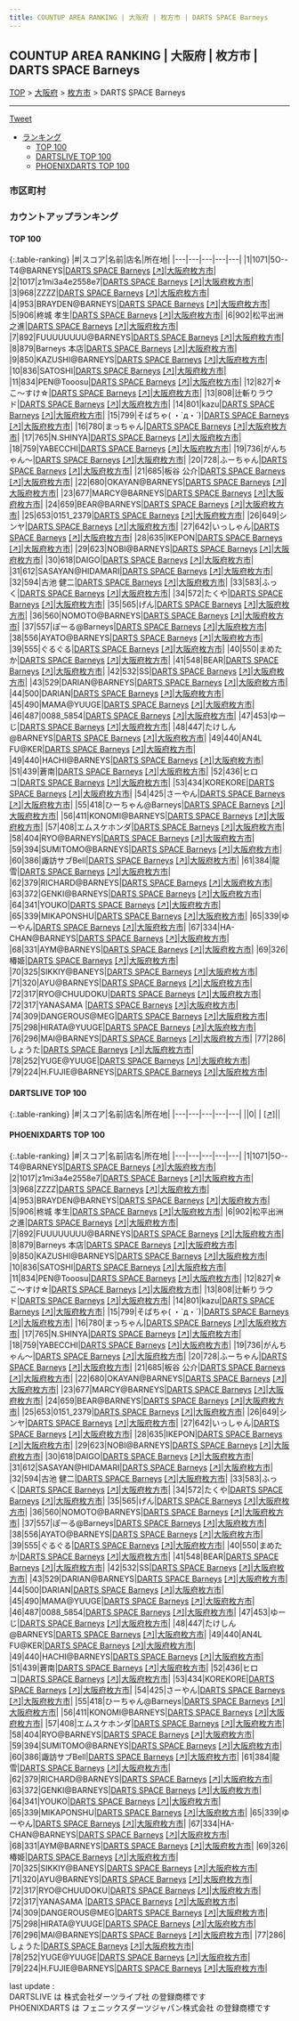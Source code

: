 ```yaml
---
title: COUNTUP AREA RANKING | 大阪府 | 枚方市 | DARTS SPACE Barneys
---
```

## COUNTUP AREA RANKING | 大阪府 | 枚方市 | DARTS SPACE Barneys

[TOP](/darts/rank/) > [大阪府](/darts/rank/大阪府/) > [枚方市](/darts/rank/大阪府/枚方市/) > DARTS SPACE Barneys

___

<a href="https://twitter.com/share?ref_src=twsrc%5Etfw" data-text="COUNTUP AREA RANKING | 大阪府枚方市DARTS SPACE Barneys" class="twitter-share-button" data-hashtags="DARTSLIVE,PHOENIXDARTS,darts,ダーツ" data-show-count="false">Tweet</a>

* [ランキング](#カウントアップランキング)
    * [TOP 100](#top-100)
    * [DARTSLIVE TOP 100](#dartslive-top-100)
    * [PHOENIXDARTS TOP 100](#phoenixdarts-top-100)

### 市区町村

<ul>

</ul>

### カウントアップランキング

#### TOP 100



{:.table-ranking}
|#|スコア|名前|店名|所在地|
|---|---|---|---|---|
|1|1071|<span class="rank-name-pd">5O--T4@BARNEYS</span>|<a href="/darts/rank/shops/75445.html">DARTS SPACE Barneys</a> <a href="https://vs.phoenixdarts.com/jp/shop/shopDetailInfo/s_75445?s_seq=75445">[↗]</a>|<a href="/darts/rank/大阪府/枚方市">大阪府枚方市</a>|
|2|1017|<span class="rank-name-pd">z1mi3a4e2558e7</span>|<a href="/darts/rank/shops/75445.html">DARTS SPACE Barneys</a> <a href="https://vs.phoenixdarts.com/jp/shop/shopDetailInfo/s_75445?s_seq=75445">[↗]</a>|<a href="/darts/rank/大阪府/枚方市">大阪府枚方市</a>|
|3|968|<span class="rank-name-pd">ZZZZ</span>|<a href="/darts/rank/shops/75445.html">DARTS SPACE Barneys</a> <a href="https://vs.phoenixdarts.com/jp/shop/shopDetailInfo/s_75445?s_seq=75445">[↗]</a>|<a href="/darts/rank/大阪府/枚方市">大阪府枚方市</a>|
|4|953|<span class="rank-name-pd">BRAYDEN@BARNEYS</span>|<a href="/darts/rank/shops/75445.html">DARTS SPACE Barneys</a> <a href="https://vs.phoenixdarts.com/jp/shop/shopDetailInfo/s_75445?s_seq=75445">[↗]</a>|<a href="/darts/rank/大阪府/枚方市">大阪府枚方市</a>|
|5|906|<span class="rank-name-pd">柊城 孝生</span>|<a href="/darts/rank/shops/75445.html">DARTS SPACE Barneys</a> <a href="https://vs.phoenixdarts.com/jp/shop/shopDetailInfo/s_75445?s_seq=75445">[↗]</a>|<a href="/darts/rank/大阪府/枚方市">大阪府枚方市</a>|
|6|902|<span class="rank-name-pd">松平出洲之進</span>|<a href="/darts/rank/shops/75445.html">DARTS SPACE Barneys</a> <a href="https://vs.phoenixdarts.com/jp/shop/shopDetailInfo/s_75445?s_seq=75445">[↗]</a>|<a href="/darts/rank/大阪府/枚方市">大阪府枚方市</a>|
|7|892|<span class="rank-name-pd">FUUUUUUUU@BARNEYS</span>|<a href="/darts/rank/shops/75445.html">DARTS SPACE Barneys</a> <a href="https://vs.phoenixdarts.com/jp/shop/shopDetailInfo/s_75445?s_seq=75445">[↗]</a>|<a href="/darts/rank/大阪府/枚方市">大阪府枚方市</a>|
|8|879|<span class="rank-name-pd">Barneys 本店</span>|<a href="/darts/rank/shops/75445.html">DARTS SPACE Barneys</a> <a href="https://vs.phoenixdarts.com/jp/shop/shopDetailInfo/s_75445?s_seq=75445">[↗]</a>|<a href="/darts/rank/大阪府/枚方市">大阪府枚方市</a>|
|9|850|<span class="rank-name-pd">KAZUSHI@BARNEYS</span>|<a href="/darts/rank/shops/75445.html">DARTS SPACE Barneys</a> <a href="https://vs.phoenixdarts.com/jp/shop/shopDetailInfo/s_75445?s_seq=75445">[↗]</a>|<a href="/darts/rank/大阪府/枚方市">大阪府枚方市</a>|
|10|836|<span class="rank-name-pd">SATOSHI</span>|<a href="/darts/rank/shops/75445.html">DARTS SPACE Barneys</a> <a href="https://vs.phoenixdarts.com/jp/shop/shopDetailInfo/s_75445?s_seq=75445">[↗]</a>|<a href="/darts/rank/大阪府/枚方市">大阪府枚方市</a>|
|11|834|<span class="rank-name-pd">PEN@Tooosu</span>|<a href="/darts/rank/shops/75445.html">DARTS SPACE Barneys</a> <a href="https://vs.phoenixdarts.com/jp/shop/shopDetailInfo/s_75445?s_seq=75445">[↗]</a>|<a href="/darts/rank/大阪府/枚方市">大阪府枚方市</a>|
|12|827|<span class="rank-name-pd">☆こ〜すけ☆</span>|<a href="/darts/rank/shops/75445.html">DARTS SPACE Barneys</a> <a href="https://vs.phoenixdarts.com/jp/shop/shopDetailInfo/s_75445?s_seq=75445">[↗]</a>|<a href="/darts/rank/大阪府/枚方市">大阪府枚方市</a>|
|13|808|<span class="rank-name-pd">辻斬りラウド</span>|<a href="/darts/rank/shops/75445.html">DARTS SPACE Barneys</a> <a href="https://vs.phoenixdarts.com/jp/shop/shopDetailInfo/s_75445?s_seq=75445">[↗]</a>|<a href="/darts/rank/大阪府/枚方市">大阪府枚方市</a>|
|14|801|<span class="rank-name-pd">kazu</span>|<a href="/darts/rank/shops/75445.html">DARTS SPACE Barneys</a> <a href="https://vs.phoenixdarts.com/jp/shop/shopDetailInfo/s_75445?s_seq=75445">[↗]</a>|<a href="/darts/rank/大阪府/枚方市">大阪府枚方市</a>|
|15|799|<span class="rank-name-pd">そばちゃ( ・`д・´)</span>|<a href="/darts/rank/shops/75445.html">DARTS SPACE Barneys</a> <a href="https://vs.phoenixdarts.com/jp/shop/shopDetailInfo/s_75445?s_seq=75445">[↗]</a>|<a href="/darts/rank/大阪府/枚方市">大阪府枚方市</a>|
|16|780|<span class="rank-name-pd">まっちゃん</span>|<a href="/darts/rank/shops/75445.html">DARTS SPACE Barneys</a> <a href="https://vs.phoenixdarts.com/jp/shop/shopDetailInfo/s_75445?s_seq=75445">[↗]</a>|<a href="/darts/rank/大阪府/枚方市">大阪府枚方市</a>|
|17|765|<span class="rank-name-pd">N.SHINYA</span>|<a href="/darts/rank/shops/75445.html">DARTS SPACE Barneys</a> <a href="https://vs.phoenixdarts.com/jp/shop/shopDetailInfo/s_75445?s_seq=75445">[↗]</a>|<a href="/darts/rank/大阪府/枚方市">大阪府枚方市</a>|
|18|759|<span class="rank-name-pd">YABECCHI</span>|<a href="/darts/rank/shops/75445.html">DARTS SPACE Barneys</a> <a href="https://vs.phoenixdarts.com/jp/shop/shopDetailInfo/s_75445?s_seq=75445">[↗]</a>|<a href="/darts/rank/大阪府/枚方市">大阪府枚方市</a>|
|19|736|<span class="rank-name-pd">がんちゃん〜</span>|<a href="/darts/rank/shops/75445.html">DARTS SPACE Barneys</a> <a href="https://vs.phoenixdarts.com/jp/shop/shopDetailInfo/s_75445?s_seq=75445">[↗]</a>|<a href="/darts/rank/大阪府/枚方市">大阪府枚方市</a>|
|20|728|<span class="rank-name-pd">ふーちゃん</span>|<a href="/darts/rank/shops/75445.html">DARTS SPACE Barneys</a> <a href="https://vs.phoenixdarts.com/jp/shop/shopDetailInfo/s_75445?s_seq=75445">[↗]</a>|<a href="/darts/rank/大阪府/枚方市">大阪府枚方市</a>|
|21|685|<span class="rank-name-pd"><span class="pro-icon-pd"></span>板谷 公介</span>|<a href="/darts/rank/shops/75445.html">DARTS SPACE Barneys</a> <a href="https://vs.phoenixdarts.com/jp/shop/shopDetailInfo/s_75445?s_seq=75445">[↗]</a>|<a href="/darts/rank/大阪府/枚方市">大阪府枚方市</a>|
|22|680|<span class="rank-name-pd">OKAYAN@BARNEYS</span>|<a href="/darts/rank/shops/75445.html">DARTS SPACE Barneys</a> <a href="https://vs.phoenixdarts.com/jp/shop/shopDetailInfo/s_75445?s_seq=75445">[↗]</a>|<a href="/darts/rank/大阪府/枚方市">大阪府枚方市</a>|
|23|677|<span class="rank-name-pd">MARCY@BARNEYS</span>|<a href="/darts/rank/shops/75445.html">DARTS SPACE Barneys</a> <a href="https://vs.phoenixdarts.com/jp/shop/shopDetailInfo/s_75445?s_seq=75445">[↗]</a>|<a href="/darts/rank/大阪府/枚方市">大阪府枚方市</a>|
|24|659|<span class="rank-name-pd">BEAR@BARNEYS</span>|<a href="/darts/rank/shops/75445.html">DARTS SPACE Barneys</a> <a href="https://vs.phoenixdarts.com/jp/shop/shopDetailInfo/s_75445?s_seq=75445">[↗]</a>|<a href="/darts/rank/大阪府/枚方市">大阪府枚方市</a>|
|25|653|<span class="rank-name-pd">0151_2379</span>|<a href="/darts/rank/shops/75445.html">DARTS SPACE Barneys</a> <a href="https://vs.phoenixdarts.com/jp/shop/shopDetailInfo/s_75445?s_seq=75445">[↗]</a>|<a href="/darts/rank/大阪府/枚方市">大阪府枚方市</a>|
|26|649|<span class="rank-name-pd">シンヤ</span>|<a href="/darts/rank/shops/75445.html">DARTS SPACE Barneys</a> <a href="https://vs.phoenixdarts.com/jp/shop/shopDetailInfo/s_75445?s_seq=75445">[↗]</a>|<a href="/darts/rank/大阪府/枚方市">大阪府枚方市</a>|
|27|642|<span class="rank-name-pd">いっしゃん</span>|<a href="/darts/rank/shops/75445.html">DARTS SPACE Barneys</a> <a href="https://vs.phoenixdarts.com/jp/shop/shopDetailInfo/s_75445?s_seq=75445">[↗]</a>|<a href="/darts/rank/大阪府/枚方市">大阪府枚方市</a>|
|28|635|<span class="rank-name-pd">IKEPON</span>|<a href="/darts/rank/shops/75445.html">DARTS SPACE Barneys</a> <a href="https://vs.phoenixdarts.com/jp/shop/shopDetailInfo/s_75445?s_seq=75445">[↗]</a>|<a href="/darts/rank/大阪府/枚方市">大阪府枚方市</a>|
|29|623|<span class="rank-name-pd">NOBI@BARNEYS</span>|<a href="/darts/rank/shops/75445.html">DARTS SPACE Barneys</a> <a href="https://vs.phoenixdarts.com/jp/shop/shopDetailInfo/s_75445?s_seq=75445">[↗]</a>|<a href="/darts/rank/大阪府/枚方市">大阪府枚方市</a>|
|30|618|<span class="rank-name-pd">DAIGO</span>|<a href="/darts/rank/shops/75445.html">DARTS SPACE Barneys</a> <a href="https://vs.phoenixdarts.com/jp/shop/shopDetailInfo/s_75445?s_seq=75445">[↗]</a>|<a href="/darts/rank/大阪府/枚方市">大阪府枚方市</a>|
|31|612|<span class="rank-name-pd">SASAYAN@HIDAMARI</span>|<a href="/darts/rank/shops/75445.html">DARTS SPACE Barneys</a> <a href="https://vs.phoenixdarts.com/jp/shop/shopDetailInfo/s_75445?s_seq=75445">[↗]</a>|<a href="/darts/rank/大阪府/枚方市">大阪府枚方市</a>|
|32|594|<span class="rank-name-pd">古池 健二</span>|<a href="/darts/rank/shops/75445.html">DARTS SPACE Barneys</a> <a href="https://vs.phoenixdarts.com/jp/shop/shopDetailInfo/s_75445?s_seq=75445">[↗]</a>|<a href="/darts/rank/大阪府/枚方市">大阪府枚方市</a>|
|33|583|<span class="rank-name-pd">ふっく</span>|<a href="/darts/rank/shops/75445.html">DARTS SPACE Barneys</a> <a href="https://vs.phoenixdarts.com/jp/shop/shopDetailInfo/s_75445?s_seq=75445">[↗]</a>|<a href="/darts/rank/大阪府/枚方市">大阪府枚方市</a>|
|34|572|<span class="rank-name-pd">たくや</span>|<a href="/darts/rank/shops/75445.html">DARTS SPACE Barneys</a> <a href="https://vs.phoenixdarts.com/jp/shop/shopDetailInfo/s_75445?s_seq=75445">[↗]</a>|<a href="/darts/rank/大阪府/枚方市">大阪府枚方市</a>|
|35|565|<span class="rank-name-pd">げん</span>|<a href="/darts/rank/shops/75445.html">DARTS SPACE Barneys</a> <a href="https://vs.phoenixdarts.com/jp/shop/shopDetailInfo/s_75445?s_seq=75445">[↗]</a>|<a href="/darts/rank/大阪府/枚方市">大阪府枚方市</a>|
|36|560|<span class="rank-name-pd">NOMOTO@BARNEYS</span>|<a href="/darts/rank/shops/75445.html">DARTS SPACE Barneys</a> <a href="https://vs.phoenixdarts.com/jp/shop/shopDetailInfo/s_75445?s_seq=75445">[↗]</a>|<a href="/darts/rank/大阪府/枚方市">大阪府枚方市</a>|
|37|557|<span class="rank-name-pd">ぽーる@Barneys</span>|<a href="/darts/rank/shops/75445.html">DARTS SPACE Barneys</a> <a href="https://vs.phoenixdarts.com/jp/shop/shopDetailInfo/s_75445?s_seq=75445">[↗]</a>|<a href="/darts/rank/大阪府/枚方市">大阪府枚方市</a>|
|38|556|<span class="rank-name-pd">AYATO@BARNEYS</span>|<a href="/darts/rank/shops/75445.html">DARTS SPACE Barneys</a> <a href="https://vs.phoenixdarts.com/jp/shop/shopDetailInfo/s_75445?s_seq=75445">[↗]</a>|<a href="/darts/rank/大阪府/枚方市">大阪府枚方市</a>|
|39|555|<span class="rank-name-pd">ぐるぐる</span>|<a href="/darts/rank/shops/75445.html">DARTS SPACE Barneys</a> <a href="https://vs.phoenixdarts.com/jp/shop/shopDetailInfo/s_75445?s_seq=75445">[↗]</a>|<a href="/darts/rank/大阪府/枚方市">大阪府枚方市</a>|
|40|550|<span class="rank-name-pd">まめたか</span>|<a href="/darts/rank/shops/75445.html">DARTS SPACE Barneys</a> <a href="https://vs.phoenixdarts.com/jp/shop/shopDetailInfo/s_75445?s_seq=75445">[↗]</a>|<a href="/darts/rank/大阪府/枚方市">大阪府枚方市</a>|
|41|548|<span class="rank-name-pd">BEAR</span>|<a href="/darts/rank/shops/75445.html">DARTS SPACE Barneys</a> <a href="https://vs.phoenixdarts.com/jp/shop/shopDetailInfo/s_75445?s_seq=75445">[↗]</a>|<a href="/darts/rank/大阪府/枚方市">大阪府枚方市</a>|
|42|532|<span class="rank-name-pd">SS</span>|<a href="/darts/rank/shops/75445.html">DARTS SPACE Barneys</a> <a href="https://vs.phoenixdarts.com/jp/shop/shopDetailInfo/s_75445?s_seq=75445">[↗]</a>|<a href="/darts/rank/大阪府/枚方市">大阪府枚方市</a>|
|43|529|<span class="rank-name-pd">DARIAN@BARNEYS</span>|<a href="/darts/rank/shops/75445.html">DARTS SPACE Barneys</a> <a href="https://vs.phoenixdarts.com/jp/shop/shopDetailInfo/s_75445?s_seq=75445">[↗]</a>|<a href="/darts/rank/大阪府/枚方市">大阪府枚方市</a>|
|44|500|<span class="rank-name-pd">DARIAN</span>|<a href="/darts/rank/shops/75445.html">DARTS SPACE Barneys</a> <a href="https://vs.phoenixdarts.com/jp/shop/shopDetailInfo/s_75445?s_seq=75445">[↗]</a>|<a href="/darts/rank/大阪府/枚方市">大阪府枚方市</a>|
|45|490|<span class="rank-name-pd">MAMA@YUUGE</span>|<a href="/darts/rank/shops/75445.html">DARTS SPACE Barneys</a> <a href="https://vs.phoenixdarts.com/jp/shop/shopDetailInfo/s_75445?s_seq=75445">[↗]</a>|<a href="/darts/rank/大阪府/枚方市">大阪府枚方市</a>|
|46|487|<span class="rank-name-pd">0088_5854</span>|<a href="/darts/rank/shops/75445.html">DARTS SPACE Barneys</a> <a href="https://vs.phoenixdarts.com/jp/shop/shopDetailInfo/s_75445?s_seq=75445">[↗]</a>|<a href="/darts/rank/大阪府/枚方市">大阪府枚方市</a>|
|47|453|<span class="rank-name-pd">ゆーじ</span>|<a href="/darts/rank/shops/75445.html">DARTS SPACE Barneys</a> <a href="https://vs.phoenixdarts.com/jp/shop/shopDetailInfo/s_75445?s_seq=75445">[↗]</a>|<a href="/darts/rank/大阪府/枚方市">大阪府枚方市</a>|
|48|447|<span class="rank-name-pd">たけしん@BARNEYS</span>|<a href="/darts/rank/shops/75445.html">DARTS SPACE Barneys</a> <a href="https://vs.phoenixdarts.com/jp/shop/shopDetailInfo/s_75445?s_seq=75445">[↗]</a>|<a href="/darts/rank/大阪府/枚方市">大阪府枚方市</a>|
|49|440|<span class="rank-name-pd">AN4L FU@KER</span>|<a href="/darts/rank/shops/75445.html">DARTS SPACE Barneys</a> <a href="https://vs.phoenixdarts.com/jp/shop/shopDetailInfo/s_75445?s_seq=75445">[↗]</a>|<a href="/darts/rank/大阪府/枚方市">大阪府枚方市</a>|
|49|440|<span class="rank-name-pd">HACHI@BARNEYS</span>|<a href="/darts/rank/shops/75445.html">DARTS SPACE Barneys</a> <a href="https://vs.phoenixdarts.com/jp/shop/shopDetailInfo/s_75445?s_seq=75445">[↗]</a>|<a href="/darts/rank/大阪府/枚方市">大阪府枚方市</a>|
|51|439|<span class="rank-name-pd">蒼南</span>|<a href="/darts/rank/shops/75445.html">DARTS SPACE Barneys</a> <a href="https://vs.phoenixdarts.com/jp/shop/shopDetailInfo/s_75445?s_seq=75445">[↗]</a>|<a href="/darts/rank/大阪府/枚方市">大阪府枚方市</a>|
|52|436|<span class="rank-name-pd">ヒロコ</span>|<a href="/darts/rank/shops/75445.html">DARTS SPACE Barneys</a> <a href="https://vs.phoenixdarts.com/jp/shop/shopDetailInfo/s_75445?s_seq=75445">[↗]</a>|<a href="/darts/rank/大阪府/枚方市">大阪府枚方市</a>|
|53|434|<span class="rank-name-pd">KOREKORE</span>|<a href="/darts/rank/shops/75445.html">DARTS SPACE Barneys</a> <a href="https://vs.phoenixdarts.com/jp/shop/shopDetailInfo/s_75445?s_seq=75445">[↗]</a>|<a href="/darts/rank/大阪府/枚方市">大阪府枚方市</a>|
|54|425|<span class="rank-name-pd">さーやん</span>|<a href="/darts/rank/shops/75445.html">DARTS SPACE Barneys</a> <a href="https://vs.phoenixdarts.com/jp/shop/shopDetailInfo/s_75445?s_seq=75445">[↗]</a>|<a href="/darts/rank/大阪府/枚方市">大阪府枚方市</a>|
|55|418|<span class="rank-name-pd">ひーちゃん@Barneys</span>|<a href="/darts/rank/shops/75445.html">DARTS SPACE Barneys</a> <a href="https://vs.phoenixdarts.com/jp/shop/shopDetailInfo/s_75445?s_seq=75445">[↗]</a>|<a href="/darts/rank/大阪府/枚方市">大阪府枚方市</a>|
|56|411|<span class="rank-name-pd">KONOMI@BARNEYS</span>|<a href="/darts/rank/shops/75445.html">DARTS SPACE Barneys</a> <a href="https://vs.phoenixdarts.com/jp/shop/shopDetailInfo/s_75445?s_seq=75445">[↗]</a>|<a href="/darts/rank/大阪府/枚方市">大阪府枚方市</a>|
|57|408|<span class="rank-name-pd">エムスケホンダ</span>|<a href="/darts/rank/shops/75445.html">DARTS SPACE Barneys</a> <a href="https://vs.phoenixdarts.com/jp/shop/shopDetailInfo/s_75445?s_seq=75445">[↗]</a>|<a href="/darts/rank/大阪府/枚方市">大阪府枚方市</a>|
|58|404|<span class="rank-name-pd">RYO@BARNEYS</span>|<a href="/darts/rank/shops/75445.html">DARTS SPACE Barneys</a> <a href="https://vs.phoenixdarts.com/jp/shop/shopDetailInfo/s_75445?s_seq=75445">[↗]</a>|<a href="/darts/rank/大阪府/枚方市">大阪府枚方市</a>|
|59|394|<span class="rank-name-pd">SUMITOMO@BARNEYS</span>|<a href="/darts/rank/shops/75445.html">DARTS SPACE Barneys</a> <a href="https://vs.phoenixdarts.com/jp/shop/shopDetailInfo/s_75445?s_seq=75445">[↗]</a>|<a href="/darts/rank/大阪府/枚方市">大阪府枚方市</a>|
|60|386|<span class="rank-name-pd">諏訪サブBell</span>|<a href="/darts/rank/shops/75445.html">DARTS SPACE Barneys</a> <a href="https://vs.phoenixdarts.com/jp/shop/shopDetailInfo/s_75445?s_seq=75445">[↗]</a>|<a href="/darts/rank/大阪府/枚方市">大阪府枚方市</a>|
|61|384|<span class="rank-name-pd">龍雪</span>|<a href="/darts/rank/shops/75445.html">DARTS SPACE Barneys</a> <a href="https://vs.phoenixdarts.com/jp/shop/shopDetailInfo/s_75445?s_seq=75445">[↗]</a>|<a href="/darts/rank/大阪府/枚方市">大阪府枚方市</a>|
|62|379|<span class="rank-name-pd">RICHARD@BARNEYS</span>|<a href="/darts/rank/shops/75445.html">DARTS SPACE Barneys</a> <a href="https://vs.phoenixdarts.com/jp/shop/shopDetailInfo/s_75445?s_seq=75445">[↗]</a>|<a href="/darts/rank/大阪府/枚方市">大阪府枚方市</a>|
|63|372|<span class="rank-name-pd">GENKI@BARNEYS</span>|<a href="/darts/rank/shops/75445.html">DARTS SPACE Barneys</a> <a href="https://vs.phoenixdarts.com/jp/shop/shopDetailInfo/s_75445?s_seq=75445">[↗]</a>|<a href="/darts/rank/大阪府/枚方市">大阪府枚方市</a>|
|64|341|<span class="rank-name-pd">YOUKO</span>|<a href="/darts/rank/shops/75445.html">DARTS SPACE Barneys</a> <a href="https://vs.phoenixdarts.com/jp/shop/shopDetailInfo/s_75445?s_seq=75445">[↗]</a>|<a href="/darts/rank/大阪府/枚方市">大阪府枚方市</a>|
|65|339|<span class="rank-name-pd">MIKAPONSHU</span>|<a href="/darts/rank/shops/75445.html">DARTS SPACE Barneys</a> <a href="https://vs.phoenixdarts.com/jp/shop/shopDetailInfo/s_75445?s_seq=75445">[↗]</a>|<a href="/darts/rank/大阪府/枚方市">大阪府枚方市</a>|
|65|339|<span class="rank-name-pd">ゆーやん</span>|<a href="/darts/rank/shops/75445.html">DARTS SPACE Barneys</a> <a href="https://vs.phoenixdarts.com/jp/shop/shopDetailInfo/s_75445?s_seq=75445">[↗]</a>|<a href="/darts/rank/大阪府/枚方市">大阪府枚方市</a>|
|67|334|<span class="rank-name-pd">HA-CHAN@BARNEYS</span>|<a href="/darts/rank/shops/75445.html">DARTS SPACE Barneys</a> <a href="https://vs.phoenixdarts.com/jp/shop/shopDetailInfo/s_75445?s_seq=75445">[↗]</a>|<a href="/darts/rank/大阪府/枚方市">大阪府枚方市</a>|
|68|331|<span class="rank-name-pd">AYM@BARNEYS</span>|<a href="/darts/rank/shops/75445.html">DARTS SPACE Barneys</a> <a href="https://vs.phoenixdarts.com/jp/shop/shopDetailInfo/s_75445?s_seq=75445">[↗]</a>|<a href="/darts/rank/大阪府/枚方市">大阪府枚方市</a>|
|69|326|<span class="rank-name-pd">椿姫</span>|<a href="/darts/rank/shops/75445.html">DARTS SPACE Barneys</a> <a href="https://vs.phoenixdarts.com/jp/shop/shopDetailInfo/s_75445?s_seq=75445">[↗]</a>|<a href="/darts/rank/大阪府/枚方市">大阪府枚方市</a>|
|70|325|<span class="rank-name-pd">SIKKIY@BANEYS</span>|<a href="/darts/rank/shops/75445.html">DARTS SPACE Barneys</a> <a href="https://vs.phoenixdarts.com/jp/shop/shopDetailInfo/s_75445?s_seq=75445">[↗]</a>|<a href="/darts/rank/大阪府/枚方市">大阪府枚方市</a>|
|71|320|<span class="rank-name-pd">AYU@BARNEYS</span>|<a href="/darts/rank/shops/75445.html">DARTS SPACE Barneys</a> <a href="https://vs.phoenixdarts.com/jp/shop/shopDetailInfo/s_75445?s_seq=75445">[↗]</a>|<a href="/darts/rank/大阪府/枚方市">大阪府枚方市</a>|
|72|317|<span class="rank-name-pd">RYO@CHUUDOKU</span>|<a href="/darts/rank/shops/75445.html">DARTS SPACE Barneys</a> <a href="https://vs.phoenixdarts.com/jp/shop/shopDetailInfo/s_75445?s_seq=75445">[↗]</a>|<a href="/darts/rank/大阪府/枚方市">大阪府枚方市</a>|
|72|317|<span class="rank-name-pd">YANASAMA </span>|<a href="/darts/rank/shops/75445.html">DARTS SPACE Barneys</a> <a href="https://vs.phoenixdarts.com/jp/shop/shopDetailInfo/s_75445?s_seq=75445">[↗]</a>|<a href="/darts/rank/大阪府/枚方市">大阪府枚方市</a>|
|74|309|<span class="rank-name-pd">DANGEROUS@MEG</span>|<a href="/darts/rank/shops/75445.html">DARTS SPACE Barneys</a> <a href="https://vs.phoenixdarts.com/jp/shop/shopDetailInfo/s_75445?s_seq=75445">[↗]</a>|<a href="/darts/rank/大阪府/枚方市">大阪府枚方市</a>|
|75|298|<span class="rank-name-pd">HIRATA@YUUGE</span>|<a href="/darts/rank/shops/75445.html">DARTS SPACE Barneys</a> <a href="https://vs.phoenixdarts.com/jp/shop/shopDetailInfo/s_75445?s_seq=75445">[↗]</a>|<a href="/darts/rank/大阪府/枚方市">大阪府枚方市</a>|
|76|296|<span class="rank-name-pd">MAI@BARNEYS</span>|<a href="/darts/rank/shops/75445.html">DARTS SPACE Barneys</a> <a href="https://vs.phoenixdarts.com/jp/shop/shopDetailInfo/s_75445?s_seq=75445">[↗]</a>|<a href="/darts/rank/大阪府/枚方市">大阪府枚方市</a>|
|77|286|<span class="rank-name-pd">しょうた</span>|<a href="/darts/rank/shops/75445.html">DARTS SPACE Barneys</a> <a href="https://vs.phoenixdarts.com/jp/shop/shopDetailInfo/s_75445?s_seq=75445">[↗]</a>|<a href="/darts/rank/大阪府/枚方市">大阪府枚方市</a>|
|78|252|<span class="rank-name-pd">YUGE@YUUGE</span>|<a href="/darts/rank/shops/75445.html">DARTS SPACE Barneys</a> <a href="https://vs.phoenixdarts.com/jp/shop/shopDetailInfo/s_75445?s_seq=75445">[↗]</a>|<a href="/darts/rank/大阪府/枚方市">大阪府枚方市</a>|
|79|224|<span class="rank-name-pd">H.FUJIE@BARNEYS</span>|<a href="/darts/rank/shops/75445.html">DARTS SPACE Barneys</a> <a href="https://vs.phoenixdarts.com/jp/shop/shopDetailInfo/s_75445?s_seq=75445">[↗]</a>|<a href="/darts/rank/大阪府/枚方市">大阪府枚方市</a>|


#### DARTSLIVE TOP 100



{:.table-ranking}
|#|スコア|名前|店名|所在地|
|---|---|---|---|---|
||0|<span class="rank-name-dl"> </span>|<a href="/darts/rank/shops/.html"></a> <a href="">[↗]</a>|<a href="/darts/rank//"></a>|


#### PHOENIXDARTS TOP 100



{:.table-ranking}
|#|スコア|名前|店名|所在地|
|---|---|---|---|---|
|1|1071|<span class="rank-name-pd">5O--T4@BARNEYS</span>|<a href="/darts/rank/shops/75445.html">DARTS SPACE Barneys</a> <a href="https://vs.phoenixdarts.com/jp/shop/shopDetailInfo/s_75445?s_seq=75445">[↗]</a>|<a href="/darts/rank/大阪府/枚方市">大阪府枚方市</a>|
|2|1017|<span class="rank-name-pd">z1mi3a4e2558e7</span>|<a href="/darts/rank/shops/75445.html">DARTS SPACE Barneys</a> <a href="https://vs.phoenixdarts.com/jp/shop/shopDetailInfo/s_75445?s_seq=75445">[↗]</a>|<a href="/darts/rank/大阪府/枚方市">大阪府枚方市</a>|
|3|968|<span class="rank-name-pd">ZZZZ</span>|<a href="/darts/rank/shops/75445.html">DARTS SPACE Barneys</a> <a href="https://vs.phoenixdarts.com/jp/shop/shopDetailInfo/s_75445?s_seq=75445">[↗]</a>|<a href="/darts/rank/大阪府/枚方市">大阪府枚方市</a>|
|4|953|<span class="rank-name-pd">BRAYDEN@BARNEYS</span>|<a href="/darts/rank/shops/75445.html">DARTS SPACE Barneys</a> <a href="https://vs.phoenixdarts.com/jp/shop/shopDetailInfo/s_75445?s_seq=75445">[↗]</a>|<a href="/darts/rank/大阪府/枚方市">大阪府枚方市</a>|
|5|906|<span class="rank-name-pd">柊城 孝生</span>|<a href="/darts/rank/shops/75445.html">DARTS SPACE Barneys</a> <a href="https://vs.phoenixdarts.com/jp/shop/shopDetailInfo/s_75445?s_seq=75445">[↗]</a>|<a href="/darts/rank/大阪府/枚方市">大阪府枚方市</a>|
|6|902|<span class="rank-name-pd">松平出洲之進</span>|<a href="/darts/rank/shops/75445.html">DARTS SPACE Barneys</a> <a href="https://vs.phoenixdarts.com/jp/shop/shopDetailInfo/s_75445?s_seq=75445">[↗]</a>|<a href="/darts/rank/大阪府/枚方市">大阪府枚方市</a>|
|7|892|<span class="rank-name-pd">FUUUUUUUU@BARNEYS</span>|<a href="/darts/rank/shops/75445.html">DARTS SPACE Barneys</a> <a href="https://vs.phoenixdarts.com/jp/shop/shopDetailInfo/s_75445?s_seq=75445">[↗]</a>|<a href="/darts/rank/大阪府/枚方市">大阪府枚方市</a>|
|8|879|<span class="rank-name-pd">Barneys 本店</span>|<a href="/darts/rank/shops/75445.html">DARTS SPACE Barneys</a> <a href="https://vs.phoenixdarts.com/jp/shop/shopDetailInfo/s_75445?s_seq=75445">[↗]</a>|<a href="/darts/rank/大阪府/枚方市">大阪府枚方市</a>|
|9|850|<span class="rank-name-pd">KAZUSHI@BARNEYS</span>|<a href="/darts/rank/shops/75445.html">DARTS SPACE Barneys</a> <a href="https://vs.phoenixdarts.com/jp/shop/shopDetailInfo/s_75445?s_seq=75445">[↗]</a>|<a href="/darts/rank/大阪府/枚方市">大阪府枚方市</a>|
|10|836|<span class="rank-name-pd">SATOSHI</span>|<a href="/darts/rank/shops/75445.html">DARTS SPACE Barneys</a> <a href="https://vs.phoenixdarts.com/jp/shop/shopDetailInfo/s_75445?s_seq=75445">[↗]</a>|<a href="/darts/rank/大阪府/枚方市">大阪府枚方市</a>|
|11|834|<span class="rank-name-pd">PEN@Tooosu</span>|<a href="/darts/rank/shops/75445.html">DARTS SPACE Barneys</a> <a href="https://vs.phoenixdarts.com/jp/shop/shopDetailInfo/s_75445?s_seq=75445">[↗]</a>|<a href="/darts/rank/大阪府/枚方市">大阪府枚方市</a>|
|12|827|<span class="rank-name-pd">☆こ〜すけ☆</span>|<a href="/darts/rank/shops/75445.html">DARTS SPACE Barneys</a> <a href="https://vs.phoenixdarts.com/jp/shop/shopDetailInfo/s_75445?s_seq=75445">[↗]</a>|<a href="/darts/rank/大阪府/枚方市">大阪府枚方市</a>|
|13|808|<span class="rank-name-pd">辻斬りラウド</span>|<a href="/darts/rank/shops/75445.html">DARTS SPACE Barneys</a> <a href="https://vs.phoenixdarts.com/jp/shop/shopDetailInfo/s_75445?s_seq=75445">[↗]</a>|<a href="/darts/rank/大阪府/枚方市">大阪府枚方市</a>|
|14|801|<span class="rank-name-pd">kazu</span>|<a href="/darts/rank/shops/75445.html">DARTS SPACE Barneys</a> <a href="https://vs.phoenixdarts.com/jp/shop/shopDetailInfo/s_75445?s_seq=75445">[↗]</a>|<a href="/darts/rank/大阪府/枚方市">大阪府枚方市</a>|
|15|799|<span class="rank-name-pd">そばちゃ( ・`д・´)</span>|<a href="/darts/rank/shops/75445.html">DARTS SPACE Barneys</a> <a href="https://vs.phoenixdarts.com/jp/shop/shopDetailInfo/s_75445?s_seq=75445">[↗]</a>|<a href="/darts/rank/大阪府/枚方市">大阪府枚方市</a>|
|16|780|<span class="rank-name-pd">まっちゃん</span>|<a href="/darts/rank/shops/75445.html">DARTS SPACE Barneys</a> <a href="https://vs.phoenixdarts.com/jp/shop/shopDetailInfo/s_75445?s_seq=75445">[↗]</a>|<a href="/darts/rank/大阪府/枚方市">大阪府枚方市</a>|
|17|765|<span class="rank-name-pd">N.SHINYA</span>|<a href="/darts/rank/shops/75445.html">DARTS SPACE Barneys</a> <a href="https://vs.phoenixdarts.com/jp/shop/shopDetailInfo/s_75445?s_seq=75445">[↗]</a>|<a href="/darts/rank/大阪府/枚方市">大阪府枚方市</a>|
|18|759|<span class="rank-name-pd">YABECCHI</span>|<a href="/darts/rank/shops/75445.html">DARTS SPACE Barneys</a> <a href="https://vs.phoenixdarts.com/jp/shop/shopDetailInfo/s_75445?s_seq=75445">[↗]</a>|<a href="/darts/rank/大阪府/枚方市">大阪府枚方市</a>|
|19|736|<span class="rank-name-pd">がんちゃん〜</span>|<a href="/darts/rank/shops/75445.html">DARTS SPACE Barneys</a> <a href="https://vs.phoenixdarts.com/jp/shop/shopDetailInfo/s_75445?s_seq=75445">[↗]</a>|<a href="/darts/rank/大阪府/枚方市">大阪府枚方市</a>|
|20|728|<span class="rank-name-pd">ふーちゃん</span>|<a href="/darts/rank/shops/75445.html">DARTS SPACE Barneys</a> <a href="https://vs.phoenixdarts.com/jp/shop/shopDetailInfo/s_75445?s_seq=75445">[↗]</a>|<a href="/darts/rank/大阪府/枚方市">大阪府枚方市</a>|
|21|685|<span class="rank-name-pd"><span class="pro-icon-pd"></span>板谷 公介</span>|<a href="/darts/rank/shops/75445.html">DARTS SPACE Barneys</a> <a href="https://vs.phoenixdarts.com/jp/shop/shopDetailInfo/s_75445?s_seq=75445">[↗]</a>|<a href="/darts/rank/大阪府/枚方市">大阪府枚方市</a>|
|22|680|<span class="rank-name-pd">OKAYAN@BARNEYS</span>|<a href="/darts/rank/shops/75445.html">DARTS SPACE Barneys</a> <a href="https://vs.phoenixdarts.com/jp/shop/shopDetailInfo/s_75445?s_seq=75445">[↗]</a>|<a href="/darts/rank/大阪府/枚方市">大阪府枚方市</a>|
|23|677|<span class="rank-name-pd">MARCY@BARNEYS</span>|<a href="/darts/rank/shops/75445.html">DARTS SPACE Barneys</a> <a href="https://vs.phoenixdarts.com/jp/shop/shopDetailInfo/s_75445?s_seq=75445">[↗]</a>|<a href="/darts/rank/大阪府/枚方市">大阪府枚方市</a>|
|24|659|<span class="rank-name-pd">BEAR@BARNEYS</span>|<a href="/darts/rank/shops/75445.html">DARTS SPACE Barneys</a> <a href="https://vs.phoenixdarts.com/jp/shop/shopDetailInfo/s_75445?s_seq=75445">[↗]</a>|<a href="/darts/rank/大阪府/枚方市">大阪府枚方市</a>|
|25|653|<span class="rank-name-pd">0151_2379</span>|<a href="/darts/rank/shops/75445.html">DARTS SPACE Barneys</a> <a href="https://vs.phoenixdarts.com/jp/shop/shopDetailInfo/s_75445?s_seq=75445">[↗]</a>|<a href="/darts/rank/大阪府/枚方市">大阪府枚方市</a>|
|26|649|<span class="rank-name-pd">シンヤ</span>|<a href="/darts/rank/shops/75445.html">DARTS SPACE Barneys</a> <a href="https://vs.phoenixdarts.com/jp/shop/shopDetailInfo/s_75445?s_seq=75445">[↗]</a>|<a href="/darts/rank/大阪府/枚方市">大阪府枚方市</a>|
|27|642|<span class="rank-name-pd">いっしゃん</span>|<a href="/darts/rank/shops/75445.html">DARTS SPACE Barneys</a> <a href="https://vs.phoenixdarts.com/jp/shop/shopDetailInfo/s_75445?s_seq=75445">[↗]</a>|<a href="/darts/rank/大阪府/枚方市">大阪府枚方市</a>|
|28|635|<span class="rank-name-pd">IKEPON</span>|<a href="/darts/rank/shops/75445.html">DARTS SPACE Barneys</a> <a href="https://vs.phoenixdarts.com/jp/shop/shopDetailInfo/s_75445?s_seq=75445">[↗]</a>|<a href="/darts/rank/大阪府/枚方市">大阪府枚方市</a>|
|29|623|<span class="rank-name-pd">NOBI@BARNEYS</span>|<a href="/darts/rank/shops/75445.html">DARTS SPACE Barneys</a> <a href="https://vs.phoenixdarts.com/jp/shop/shopDetailInfo/s_75445?s_seq=75445">[↗]</a>|<a href="/darts/rank/大阪府/枚方市">大阪府枚方市</a>|
|30|618|<span class="rank-name-pd">DAIGO</span>|<a href="/darts/rank/shops/75445.html">DARTS SPACE Barneys</a> <a href="https://vs.phoenixdarts.com/jp/shop/shopDetailInfo/s_75445?s_seq=75445">[↗]</a>|<a href="/darts/rank/大阪府/枚方市">大阪府枚方市</a>|
|31|612|<span class="rank-name-pd">SASAYAN@HIDAMARI</span>|<a href="/darts/rank/shops/75445.html">DARTS SPACE Barneys</a> <a href="https://vs.phoenixdarts.com/jp/shop/shopDetailInfo/s_75445?s_seq=75445">[↗]</a>|<a href="/darts/rank/大阪府/枚方市">大阪府枚方市</a>|
|32|594|<span class="rank-name-pd">古池 健二</span>|<a href="/darts/rank/shops/75445.html">DARTS SPACE Barneys</a> <a href="https://vs.phoenixdarts.com/jp/shop/shopDetailInfo/s_75445?s_seq=75445">[↗]</a>|<a href="/darts/rank/大阪府/枚方市">大阪府枚方市</a>|
|33|583|<span class="rank-name-pd">ふっく</span>|<a href="/darts/rank/shops/75445.html">DARTS SPACE Barneys</a> <a href="https://vs.phoenixdarts.com/jp/shop/shopDetailInfo/s_75445?s_seq=75445">[↗]</a>|<a href="/darts/rank/大阪府/枚方市">大阪府枚方市</a>|
|34|572|<span class="rank-name-pd">たくや</span>|<a href="/darts/rank/shops/75445.html">DARTS SPACE Barneys</a> <a href="https://vs.phoenixdarts.com/jp/shop/shopDetailInfo/s_75445?s_seq=75445">[↗]</a>|<a href="/darts/rank/大阪府/枚方市">大阪府枚方市</a>|
|35|565|<span class="rank-name-pd">げん</span>|<a href="/darts/rank/shops/75445.html">DARTS SPACE Barneys</a> <a href="https://vs.phoenixdarts.com/jp/shop/shopDetailInfo/s_75445?s_seq=75445">[↗]</a>|<a href="/darts/rank/大阪府/枚方市">大阪府枚方市</a>|
|36|560|<span class="rank-name-pd">NOMOTO@BARNEYS</span>|<a href="/darts/rank/shops/75445.html">DARTS SPACE Barneys</a> <a href="https://vs.phoenixdarts.com/jp/shop/shopDetailInfo/s_75445?s_seq=75445">[↗]</a>|<a href="/darts/rank/大阪府/枚方市">大阪府枚方市</a>|
|37|557|<span class="rank-name-pd">ぽーる@Barneys</span>|<a href="/darts/rank/shops/75445.html">DARTS SPACE Barneys</a> <a href="https://vs.phoenixdarts.com/jp/shop/shopDetailInfo/s_75445?s_seq=75445">[↗]</a>|<a href="/darts/rank/大阪府/枚方市">大阪府枚方市</a>|
|38|556|<span class="rank-name-pd">AYATO@BARNEYS</span>|<a href="/darts/rank/shops/75445.html">DARTS SPACE Barneys</a> <a href="https://vs.phoenixdarts.com/jp/shop/shopDetailInfo/s_75445?s_seq=75445">[↗]</a>|<a href="/darts/rank/大阪府/枚方市">大阪府枚方市</a>|
|39|555|<span class="rank-name-pd">ぐるぐる</span>|<a href="/darts/rank/shops/75445.html">DARTS SPACE Barneys</a> <a href="https://vs.phoenixdarts.com/jp/shop/shopDetailInfo/s_75445?s_seq=75445">[↗]</a>|<a href="/darts/rank/大阪府/枚方市">大阪府枚方市</a>|
|40|550|<span class="rank-name-pd">まめたか</span>|<a href="/darts/rank/shops/75445.html">DARTS SPACE Barneys</a> <a href="https://vs.phoenixdarts.com/jp/shop/shopDetailInfo/s_75445?s_seq=75445">[↗]</a>|<a href="/darts/rank/大阪府/枚方市">大阪府枚方市</a>|
|41|548|<span class="rank-name-pd">BEAR</span>|<a href="/darts/rank/shops/75445.html">DARTS SPACE Barneys</a> <a href="https://vs.phoenixdarts.com/jp/shop/shopDetailInfo/s_75445?s_seq=75445">[↗]</a>|<a href="/darts/rank/大阪府/枚方市">大阪府枚方市</a>|
|42|532|<span class="rank-name-pd">SS</span>|<a href="/darts/rank/shops/75445.html">DARTS SPACE Barneys</a> <a href="https://vs.phoenixdarts.com/jp/shop/shopDetailInfo/s_75445?s_seq=75445">[↗]</a>|<a href="/darts/rank/大阪府/枚方市">大阪府枚方市</a>|
|43|529|<span class="rank-name-pd">DARIAN@BARNEYS</span>|<a href="/darts/rank/shops/75445.html">DARTS SPACE Barneys</a> <a href="https://vs.phoenixdarts.com/jp/shop/shopDetailInfo/s_75445?s_seq=75445">[↗]</a>|<a href="/darts/rank/大阪府/枚方市">大阪府枚方市</a>|
|44|500|<span class="rank-name-pd">DARIAN</span>|<a href="/darts/rank/shops/75445.html">DARTS SPACE Barneys</a> <a href="https://vs.phoenixdarts.com/jp/shop/shopDetailInfo/s_75445?s_seq=75445">[↗]</a>|<a href="/darts/rank/大阪府/枚方市">大阪府枚方市</a>|
|45|490|<span class="rank-name-pd">MAMA@YUUGE</span>|<a href="/darts/rank/shops/75445.html">DARTS SPACE Barneys</a> <a href="https://vs.phoenixdarts.com/jp/shop/shopDetailInfo/s_75445?s_seq=75445">[↗]</a>|<a href="/darts/rank/大阪府/枚方市">大阪府枚方市</a>|
|46|487|<span class="rank-name-pd">0088_5854</span>|<a href="/darts/rank/shops/75445.html">DARTS SPACE Barneys</a> <a href="https://vs.phoenixdarts.com/jp/shop/shopDetailInfo/s_75445?s_seq=75445">[↗]</a>|<a href="/darts/rank/大阪府/枚方市">大阪府枚方市</a>|
|47|453|<span class="rank-name-pd">ゆーじ</span>|<a href="/darts/rank/shops/75445.html">DARTS SPACE Barneys</a> <a href="https://vs.phoenixdarts.com/jp/shop/shopDetailInfo/s_75445?s_seq=75445">[↗]</a>|<a href="/darts/rank/大阪府/枚方市">大阪府枚方市</a>|
|48|447|<span class="rank-name-pd">たけしん@BARNEYS</span>|<a href="/darts/rank/shops/75445.html">DARTS SPACE Barneys</a> <a href="https://vs.phoenixdarts.com/jp/shop/shopDetailInfo/s_75445?s_seq=75445">[↗]</a>|<a href="/darts/rank/大阪府/枚方市">大阪府枚方市</a>|
|49|440|<span class="rank-name-pd">AN4L FU@KER</span>|<a href="/darts/rank/shops/75445.html">DARTS SPACE Barneys</a> <a href="https://vs.phoenixdarts.com/jp/shop/shopDetailInfo/s_75445?s_seq=75445">[↗]</a>|<a href="/darts/rank/大阪府/枚方市">大阪府枚方市</a>|
|49|440|<span class="rank-name-pd">HACHI@BARNEYS</span>|<a href="/darts/rank/shops/75445.html">DARTS SPACE Barneys</a> <a href="https://vs.phoenixdarts.com/jp/shop/shopDetailInfo/s_75445?s_seq=75445">[↗]</a>|<a href="/darts/rank/大阪府/枚方市">大阪府枚方市</a>|
|51|439|<span class="rank-name-pd">蒼南</span>|<a href="/darts/rank/shops/75445.html">DARTS SPACE Barneys</a> <a href="https://vs.phoenixdarts.com/jp/shop/shopDetailInfo/s_75445?s_seq=75445">[↗]</a>|<a href="/darts/rank/大阪府/枚方市">大阪府枚方市</a>|
|52|436|<span class="rank-name-pd">ヒロコ</span>|<a href="/darts/rank/shops/75445.html">DARTS SPACE Barneys</a> <a href="https://vs.phoenixdarts.com/jp/shop/shopDetailInfo/s_75445?s_seq=75445">[↗]</a>|<a href="/darts/rank/大阪府/枚方市">大阪府枚方市</a>|
|53|434|<span class="rank-name-pd">KOREKORE</span>|<a href="/darts/rank/shops/75445.html">DARTS SPACE Barneys</a> <a href="https://vs.phoenixdarts.com/jp/shop/shopDetailInfo/s_75445?s_seq=75445">[↗]</a>|<a href="/darts/rank/大阪府/枚方市">大阪府枚方市</a>|
|54|425|<span class="rank-name-pd">さーやん</span>|<a href="/darts/rank/shops/75445.html">DARTS SPACE Barneys</a> <a href="https://vs.phoenixdarts.com/jp/shop/shopDetailInfo/s_75445?s_seq=75445">[↗]</a>|<a href="/darts/rank/大阪府/枚方市">大阪府枚方市</a>|
|55|418|<span class="rank-name-pd">ひーちゃん@Barneys</span>|<a href="/darts/rank/shops/75445.html">DARTS SPACE Barneys</a> <a href="https://vs.phoenixdarts.com/jp/shop/shopDetailInfo/s_75445?s_seq=75445">[↗]</a>|<a href="/darts/rank/大阪府/枚方市">大阪府枚方市</a>|
|56|411|<span class="rank-name-pd">KONOMI@BARNEYS</span>|<a href="/darts/rank/shops/75445.html">DARTS SPACE Barneys</a> <a href="https://vs.phoenixdarts.com/jp/shop/shopDetailInfo/s_75445?s_seq=75445">[↗]</a>|<a href="/darts/rank/大阪府/枚方市">大阪府枚方市</a>|
|57|408|<span class="rank-name-pd">エムスケホンダ</span>|<a href="/darts/rank/shops/75445.html">DARTS SPACE Barneys</a> <a href="https://vs.phoenixdarts.com/jp/shop/shopDetailInfo/s_75445?s_seq=75445">[↗]</a>|<a href="/darts/rank/大阪府/枚方市">大阪府枚方市</a>|
|58|404|<span class="rank-name-pd">RYO@BARNEYS</span>|<a href="/darts/rank/shops/75445.html">DARTS SPACE Barneys</a> <a href="https://vs.phoenixdarts.com/jp/shop/shopDetailInfo/s_75445?s_seq=75445">[↗]</a>|<a href="/darts/rank/大阪府/枚方市">大阪府枚方市</a>|
|59|394|<span class="rank-name-pd">SUMITOMO@BARNEYS</span>|<a href="/darts/rank/shops/75445.html">DARTS SPACE Barneys</a> <a href="https://vs.phoenixdarts.com/jp/shop/shopDetailInfo/s_75445?s_seq=75445">[↗]</a>|<a href="/darts/rank/大阪府/枚方市">大阪府枚方市</a>|
|60|386|<span class="rank-name-pd">諏訪サブBell</span>|<a href="/darts/rank/shops/75445.html">DARTS SPACE Barneys</a> <a href="https://vs.phoenixdarts.com/jp/shop/shopDetailInfo/s_75445?s_seq=75445">[↗]</a>|<a href="/darts/rank/大阪府/枚方市">大阪府枚方市</a>|
|61|384|<span class="rank-name-pd">龍雪</span>|<a href="/darts/rank/shops/75445.html">DARTS SPACE Barneys</a> <a href="https://vs.phoenixdarts.com/jp/shop/shopDetailInfo/s_75445?s_seq=75445">[↗]</a>|<a href="/darts/rank/大阪府/枚方市">大阪府枚方市</a>|
|62|379|<span class="rank-name-pd">RICHARD@BARNEYS</span>|<a href="/darts/rank/shops/75445.html">DARTS SPACE Barneys</a> <a href="https://vs.phoenixdarts.com/jp/shop/shopDetailInfo/s_75445?s_seq=75445">[↗]</a>|<a href="/darts/rank/大阪府/枚方市">大阪府枚方市</a>|
|63|372|<span class="rank-name-pd">GENKI@BARNEYS</span>|<a href="/darts/rank/shops/75445.html">DARTS SPACE Barneys</a> <a href="https://vs.phoenixdarts.com/jp/shop/shopDetailInfo/s_75445?s_seq=75445">[↗]</a>|<a href="/darts/rank/大阪府/枚方市">大阪府枚方市</a>|
|64|341|<span class="rank-name-pd">YOUKO</span>|<a href="/darts/rank/shops/75445.html">DARTS SPACE Barneys</a> <a href="https://vs.phoenixdarts.com/jp/shop/shopDetailInfo/s_75445?s_seq=75445">[↗]</a>|<a href="/darts/rank/大阪府/枚方市">大阪府枚方市</a>|
|65|339|<span class="rank-name-pd">MIKAPONSHU</span>|<a href="/darts/rank/shops/75445.html">DARTS SPACE Barneys</a> <a href="https://vs.phoenixdarts.com/jp/shop/shopDetailInfo/s_75445?s_seq=75445">[↗]</a>|<a href="/darts/rank/大阪府/枚方市">大阪府枚方市</a>|
|65|339|<span class="rank-name-pd">ゆーやん</span>|<a href="/darts/rank/shops/75445.html">DARTS SPACE Barneys</a> <a href="https://vs.phoenixdarts.com/jp/shop/shopDetailInfo/s_75445?s_seq=75445">[↗]</a>|<a href="/darts/rank/大阪府/枚方市">大阪府枚方市</a>|
|67|334|<span class="rank-name-pd">HA-CHAN@BARNEYS</span>|<a href="/darts/rank/shops/75445.html">DARTS SPACE Barneys</a> <a href="https://vs.phoenixdarts.com/jp/shop/shopDetailInfo/s_75445?s_seq=75445">[↗]</a>|<a href="/darts/rank/大阪府/枚方市">大阪府枚方市</a>|
|68|331|<span class="rank-name-pd">AYM@BARNEYS</span>|<a href="/darts/rank/shops/75445.html">DARTS SPACE Barneys</a> <a href="https://vs.phoenixdarts.com/jp/shop/shopDetailInfo/s_75445?s_seq=75445">[↗]</a>|<a href="/darts/rank/大阪府/枚方市">大阪府枚方市</a>|
|69|326|<span class="rank-name-pd">椿姫</span>|<a href="/darts/rank/shops/75445.html">DARTS SPACE Barneys</a> <a href="https://vs.phoenixdarts.com/jp/shop/shopDetailInfo/s_75445?s_seq=75445">[↗]</a>|<a href="/darts/rank/大阪府/枚方市">大阪府枚方市</a>|
|70|325|<span class="rank-name-pd">SIKKIY@BANEYS</span>|<a href="/darts/rank/shops/75445.html">DARTS SPACE Barneys</a> <a href="https://vs.phoenixdarts.com/jp/shop/shopDetailInfo/s_75445?s_seq=75445">[↗]</a>|<a href="/darts/rank/大阪府/枚方市">大阪府枚方市</a>|
|71|320|<span class="rank-name-pd">AYU@BARNEYS</span>|<a href="/darts/rank/shops/75445.html">DARTS SPACE Barneys</a> <a href="https://vs.phoenixdarts.com/jp/shop/shopDetailInfo/s_75445?s_seq=75445">[↗]</a>|<a href="/darts/rank/大阪府/枚方市">大阪府枚方市</a>|
|72|317|<span class="rank-name-pd">RYO@CHUUDOKU</span>|<a href="/darts/rank/shops/75445.html">DARTS SPACE Barneys</a> <a href="https://vs.phoenixdarts.com/jp/shop/shopDetailInfo/s_75445?s_seq=75445">[↗]</a>|<a href="/darts/rank/大阪府/枚方市">大阪府枚方市</a>|
|72|317|<span class="rank-name-pd">YANASAMA </span>|<a href="/darts/rank/shops/75445.html">DARTS SPACE Barneys</a> <a href="https://vs.phoenixdarts.com/jp/shop/shopDetailInfo/s_75445?s_seq=75445">[↗]</a>|<a href="/darts/rank/大阪府/枚方市">大阪府枚方市</a>|
|74|309|<span class="rank-name-pd">DANGEROUS@MEG</span>|<a href="/darts/rank/shops/75445.html">DARTS SPACE Barneys</a> <a href="https://vs.phoenixdarts.com/jp/shop/shopDetailInfo/s_75445?s_seq=75445">[↗]</a>|<a href="/darts/rank/大阪府/枚方市">大阪府枚方市</a>|
|75|298|<span class="rank-name-pd">HIRATA@YUUGE</span>|<a href="/darts/rank/shops/75445.html">DARTS SPACE Barneys</a> <a href="https://vs.phoenixdarts.com/jp/shop/shopDetailInfo/s_75445?s_seq=75445">[↗]</a>|<a href="/darts/rank/大阪府/枚方市">大阪府枚方市</a>|
|76|296|<span class="rank-name-pd">MAI@BARNEYS</span>|<a href="/darts/rank/shops/75445.html">DARTS SPACE Barneys</a> <a href="https://vs.phoenixdarts.com/jp/shop/shopDetailInfo/s_75445?s_seq=75445">[↗]</a>|<a href="/darts/rank/大阪府/枚方市">大阪府枚方市</a>|
|77|286|<span class="rank-name-pd">しょうた</span>|<a href="/darts/rank/shops/75445.html">DARTS SPACE Barneys</a> <a href="https://vs.phoenixdarts.com/jp/shop/shopDetailInfo/s_75445?s_seq=75445">[↗]</a>|<a href="/darts/rank/大阪府/枚方市">大阪府枚方市</a>|
|78|252|<span class="rank-name-pd">YUGE@YUUGE</span>|<a href="/darts/rank/shops/75445.html">DARTS SPACE Barneys</a> <a href="https://vs.phoenixdarts.com/jp/shop/shopDetailInfo/s_75445?s_seq=75445">[↗]</a>|<a href="/darts/rank/大阪府/枚方市">大阪府枚方市</a>|
|79|224|<span class="rank-name-pd">H.FUJIE@BARNEYS</span>|<a href="/darts/rank/shops/75445.html">DARTS SPACE Barneys</a> <a href="https://vs.phoenixdarts.com/jp/shop/shopDetailInfo/s_75445?s_seq=75445">[↗]</a>|<a href="/darts/rank/大阪府/枚方市">大阪府枚方市</a>|


<div class="footer border-top border-gray-light mt-5 pt-3 text-right text-gray">
    last update : <span style="font-weight: italic" id="foot_last_modified"></span><br />
    DARTSLIVE は 株式会社ダーツライブ社 の登録商標です<br />
    PHOENIXDARTS は フェニックスダーツジャパン株式会社 の登録商標です<br />
</div>

<script src="https://cdnjs.cloudflare.com/ajax/libs/jquery.tablesorter/2.31.3/js/jquery.tablesorter.min.js" integrity="sha512-qzgd5cYSZcosqpzpn7zF2ZId8f/8CHmFKZ8j7mU4OUXTNRd5g+ZHBPsgKEwoqxCtdQvExE5LprwwPAgoicguNg==" crossorigin="anonymous" referrerpolicy="no-referrer"></script>
<link rel="stylesheet" href="https://cdnjs.cloudflare.com/ajax/libs/jquery.tablesorter/2.31.3/css/theme.default.min.css" integrity="sha512-wghhOJkjQX0Lh3NSWvNKeZ0ZpNn+SPVXX1Qyc9OCaogADktxrBiBdKGDoqVUOyhStvMBmJQ8ZdMHiR3wuEq8+w==" crossorigin="anonymous" referrerpolicy="no-referrer" />
<script>
$(function() {
    $(".table-ranking").tablesorter({sortList:[[0, 0]]});
    $("#foot_last_modified").text(formatDate(new Date(document.lastModified), 'yyyy-MM-dd HH:mm:ss'));
});
</script>

<script async src="https://platform.twitter.com/widgets.js" charset="utf-8"></script>